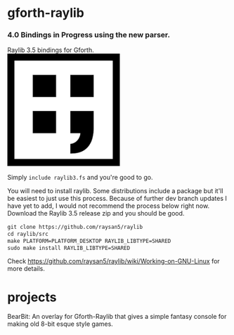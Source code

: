 # gforth-raylib

### 4.0 Bindings in Progress using the new parser.

Raylib 3.5 bindings for Gforth.  
![gforth-raylib logo](https://github.com/ArnautDaniel/gforth-raylib/raw/master/logo.png "Gforth-Raylib Logo")

Simply `include raylib3.fs` and you're good to go.

You will need to install raylib.  Some distributions include a package but it'll be easiest to just use this process.
Because of further dev branch updates I have yet to add, I would not recommend the process below right now.  Download the Raylib 3.5 release zip and you should be good. 

```
git clone https://github.com/raysan5/raylib
cd raylib/src
make PLATFORM=PLATFORM_DESKTOP RAYLIB_LIBTYPE=SHARED
sudo make install RAYLIB_LIBTYPE=SHARED
```


Check https://github.com/raysan5/raylib/wiki/Working-on-GNU-Linux for more details.

# projects

BearBit:  An overlay for Gforth-Raylib that gives a simple fantasy console for making old 8-bit esque style games.

